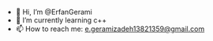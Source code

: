 - 👋 Hi, I’m @ErfanGerami
- 🌱 I’m currently learning c++
- 📫 How to reach me: e.geramizadeh13821359@gmail.com

<!---
ErfanGerami/ErfanGerami is a ✨ special ✨ repository because its `README.md` (this file) appears on your GitHub profile.
You can click the Preview link to take a look at your changes.
--->
